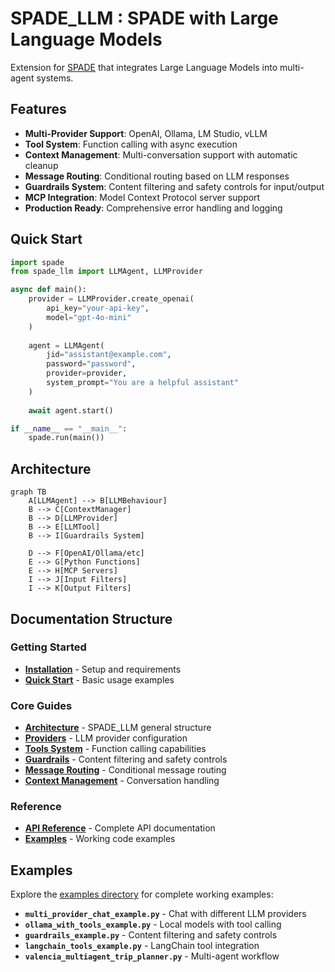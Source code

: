 # SPADE_LLM : SPADE with Large Language Models 

Extension for [SPADE](https://github.com/javipalanca/spade) that integrates Large Language Models into multi-agent systems.

## Features

- **Multi-Provider Support**: OpenAI, Ollama, LM Studio, vLLM
- **Tool System**: Function calling with async execution
- **Context Management**: Multi-conversation support with automatic cleanup
- **Message Routing**: Conditional routing based on LLM responses
- **Guardrails System**: Content filtering and safety controls for input/output
- **MCP Integration**: Model Context Protocol server support
- **Production Ready**: Comprehensive error handling and logging

## Quick Start

```python
import spade
from spade_llm import LLMAgent, LLMProvider

async def main():
    provider = LLMProvider.create_openai(
        api_key="your-api-key",
        model="gpt-4o-mini"
    )
    
    agent = LLMAgent(
        jid="assistant@example.com",
        password="password",
        provider=provider,
        system_prompt="You are a helpful assistant"
    )
    
    await agent.start()

if __name__ == "__main__":
    spade.run(main())
```

## Architecture

```mermaid
graph TB
    A[LLMAgent] --> B[LLMBehaviour]
    B --> C[ContextManager]
    B --> D[LLMProvider]
    B --> E[LLMTool]
    B --> I[Guardrails System]
    
    D --> F[OpenAI/Ollama/etc]
    E --> G[Python Functions]
    E --> H[MCP Servers]
    I --> J[Input Filters]
    I --> K[Output Filters]
```

## Documentation Structure

### Getting Started
- **[Installation](getting-started/installation.md)** - Setup and requirements
- **[Quick Start](getting-started/quickstart.md)** - Basic usage examples

### Core Guides
- **[Architecture](guides/architecture.md)** - SPADE_LLM general structure
- **[Providers](guides/providers.md)** - LLM provider configuration
- **[Tools System](guides/tools-system.md)** - Function calling capabilities
- **[Guardrails](guides/guardrails.md)** - Content filtering and safety controls
- **[Message Routing](guides/routing.md)** - Conditional message routing
- **[Context Management](guides/conversations.md)** - Conversation handling



### Reference
- **[API Reference](reference/)** - Complete API documentation
- **[Examples](reference/examples.md)** - Working code examples

## Examples

Explore the [examples directory](https://github.com/sosanzma/spade_llm/tree/main/examples) for complete working examples:

- **`multi_provider_chat_example.py`** - Chat with different LLM providers
- **`ollama_with_tools_example.py`** - Local models with tool calling
- **`guardrails_example.py`** - Content filtering and safety controls
- **`langchain_tools_example.py`** - LangChain tool integration
- **`valencia_multiagent_trip_planner.py`** - Multi-agent workflow


